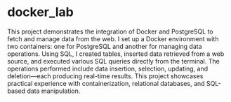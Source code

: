 # docker_lab

This project demonstrates the integration of Docker and PostgreSQL to fetch and manage data from the web. I set up a Docker environment with two containers: one for PostgreSQL and another for managing data operations. Using SQL, I created tables, inserted data retrieved from a web source, and executed various SQL queries directly from the terminal. The operations performed include data insertion, selection, updating, and deletion—each producing real-time results. This project showcases practical experience with containerization, relational databases, and SQL-based data manipulation.